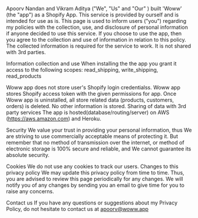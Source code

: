 Apoorv Nandan and Vikram Aditya ("We", "Us" and "Our" ) built 'Woww' (the "app") as a Shopify App. This service is provided by ourself and is intended for use as is. This page is used to inform users ("you") regarding my policies with the collection, use, and disclosure of personal information if anyone decided to use this service. If you choose to use the app, then you agree to the collection and use of information in relation to this policy. The collected information is required for the service to work. It is not shared with 3rd parties.

Information collection and use
When installing the the app you grant it access to the following scopes: read_shipping, write_shipping, read_products

Woww app does not store user's Shopify login credentialss.
Woww app stores Shopify access token with the given permissions for app.
Once Woww app is uninstalled, all store related data (products, customers, orders) is deleted.
No other information is stored. Sharing of data with 3rd party services The app is hosted(database/routing/server) on AWS (https://aws.amazon.com) and Heroku.

Security
We value your trust in providing your personal information, thus We are striving to use commercially acceptable means of protecting it. But remember that no method of transmission over the internet, or method of electronic storage is 100% secure and reliable, and We cannot guarantee its absolute security.

Cookies
We do not use any cookies to track our users. Changes to this privacy policy We may update this privacy policy from time to time. Thus, you are advised to review this page periodically for any changes. We will notify you of any changes by sending you an email to give time for you to raise any concerns.

Contact us
If you have any questions or suggestions about my Privacy Policy, do not hesitate to contact us at apoorv@woww.app
